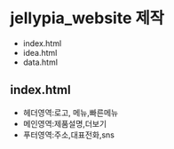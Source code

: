 # jellypia_website 제작
- index.html
- idea.html
- data.html

## index.html
- 헤더영역:로고, 메뉴,빠른메뉴
- 메인영역:제품설명,더보기
- 푸터영역:주소,대표전화,sns
